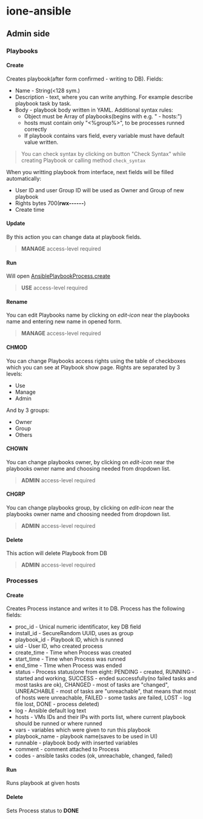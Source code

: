 # ione-ansible

## Admin side

### Playbooks

#### Create

Creates playbook(after form confirmed - writing to DB). Fields:

* Name - String(<128 sym.)
* Description - text, where you can write anything. For example describe playbook task by task.
* Body - playbook body written in YAML. Additional syntax rules:
    * Object must be Array of playbooks(begins with e.g. " - hosts:")
    * hosts must contain only "<%group%>", to be processes runned correctly
    * If playbook contains vars field, every variable must have default value written.

> You can check syntax by clicking on button "Check Syntax" while creating Playbook or calling method `check_syntax`

When you writting playbook from interface, next fields will be filled automatically:

* User ID and user Group ID will be used as Owner and Group of new playbook 
* Rights bytes 700(**rwx\-\-\-\-\-\-**)
* Create time

#### Update

By this action you can change data at playbook fields.
> **MANAGE** access-level required

#### Run

Will open [AnsiblePlaybookProcess.create](#label-Create)
> **USE** access-level required

#### Rename

You can edit Playbooks name by clicking on *edit-icon* near the playbooks name and entering new name in opened form.
> **MANAGE** access-level required

#### CHMOD

You can change Playbooks access rights using the table of checkboxes which you can see at Playbook show page.
Rights are separated by 3 levels:

* Use
* Manage
* Admin

And by 3 groups:

* Owner
* Group
* Others

#### CHOWN

You can change playbooks owner, by clicking on *edit-icon* near the playbooks owner name and choosing needed from dropdown list.
> **ADMIN** access-level required

#### CHGRP

You can change playbooks group, by clicking on *edit-icon* near the playbooks owner name and choosing needed from dropdown list.
> **ADMIN** access-level required

#### Delete

This action will delete Playbook from DB
> **ADMIN** access-level required

### Processes

#### Create
Creates Process instance and writes it to DB.
Process has the following fields:

* proc_id - Unical numeric identificator, key DB field
* install_id - SecureRandom UUID, uses as group
* playbook_id - Playbook ID, which is runned
* uid - User ID, who created process
* create_time - Time when Process was created
* start_time - Time when Process was runned
* end_time - TIme when Process was ended
* status - Process status(one from eight: PENDING - created, RUNNING - started and working, SUCCESS - ended successfully(no failed tasks and most tasks are ok), CHANGED - most of tasks are "changed", UNREACHABLE - most of tasks are "unreachable", that means that most of hosts were unreachable, FAILED - some tasks are failed, LOST - log file lost, DONE - process deleted)
* log - Ansible default log text
* hosts - VMs IDs and their IPs with ports list, where current playbook should be runned or where runned
* vars - variables which were given to run this playbook
* playbook_name - playbook name(saves to be used in UI)
* runnable - playbook body with inserted variables
* comment - comment attached to Process
* codes - ansible tasks codes (ok, unreachable, changed, failed)

#### Run

Runs playbook at given hosts

#### Delete

Sets Process status to **DONE**
